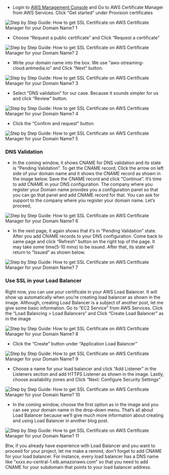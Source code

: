 ﻿-   Login to [AWS Management Console](https://console.aws.amazon.com/) and Go to AWS Certificate Manager from AWS Services. Click “Get started” under Provision certificates

![Step by Step Guide: How to get SSL Certificate on AWS Certificate Manager for your Domain Name? 1](https://antmedia.io/wp-content/uploads/2019/06/AWS_CM_Screen-Shot-2019-.06-24-at-19.26.57-1024x620.png "Step by Step Guide: How to get SSL Certificate on AWS Certificate Manager for your Domain Name? 1")

-   Choose “Request a public certificate” and Click “Request a certificate”

![Step by Step Guide: How to get SSL Certificate on AWS Certificate Manager for your Domain Name? 2](https://antmedia.io/wp-content/uploads/2019/06/Screen-Shot-2019-06-24-at-19.27.03-1024x620.png "Step by Step Guide: How to get SSL Certificate on AWS Certificate Manager for your Domain Name? 2")

-   Write your domain name into the box. We use “aws-streaming-cloud.antmedia.io” and Click “Next” button.

![Step by Step Guide: How to get SSL Certificate on AWS Certificate Manager for your Domain Name? 3](https://antmedia.io/wp-content/uploads/2019/06/Screen-Shot-2019-06-24-at-19.27.20-1024x620.png "Step by Step Guide: How to get SSL Certificate on AWS Certificate Manager for your Domain Name? 3")

-   Select “DNS validation” for our case. Because it sounds simpler for us and click “Review” button.

![Step by Step Guide: How to get SSL Certificate on AWS Certificate Manager for your Domain Name? 4](https://antmedia.io/wp-content/uploads/2019/06/Screen-Shot-2019-06-24-at-19.27.27-1024x620.png "Step by Step Guide: How to get SSL Certificate on AWS Certificate Manager for your Domain Name? 4")

-   Click the “Confirm and request” button

![Step by Step Guide: How to get SSL Certificate on AWS Certificate Manager for your Domain Name? 5](https://antmedia.io/wp-content/uploads/2019/06/Screen-Shot-2019-06-24-at-19.27.33-1024x620.png "Step by Step Guide: How to get SSL Certificate on AWS Certificate Manager for your Domain Name? 5")

### DNS Validation

-   In the coming window, it shows CNAME for DNS validation and its state is “Pending Validation”. To get the CNAME record, Click the arrow on left side of your domain name and it shows the CNAME record as shown in the image below. Save the CNAME record and click “Continue”. It’s time to add CNAME in your DNS configuration. The company where you register your Domain name provides you a configuration panel so that you can go that panel and add CNAME record for that. You can ask for support to the company where you register your domain name. Let’s proceed,

![Step by Step Guide: How to get SSL Certificate on AWS Certificate Manager for your Domain Name? 6](https://antmedia.io/wp-content/uploads/2019/06/Screen-Shot-2019-06-27-at-12.58.38-1024x620.png "Step by Step Guide: How to get SSL Certificate on AWS Certificate Manager for your Domain Name? 6")

-   In the next page, it again shows that it’s in “Pending Validation” state. After you add CNAME records to your DNS configuration. Come back to same page and click “Refresh” button on the right top of the page. It may take some time(5-10 mins) to be issued. After that, its state will return to “Issued” as shown below.

![Step by Step Guide: How to get SSL Certificate on AWS Certificate Manager for your Domain Name? 7](https://antmedia.io/wp-content/uploads/2019/06/Screen-Shot-2019-06-24-at-19.43.50-1024x620.png "Step by Step Guide: How to get SSL Certificate on AWS Certificate Manager for your Domain Name? 7")

### Use SSL in your Load Balancer

Right now, you can use your certificate in your AWS Load Balancer. It will show up automatically when you’re creating load balancer as shown in the image. Although, creating Load Balancer is a subject of another post, let me give some basic information. Go to “EC2 Service” from AWS Services. Click the “Load Balancing > Load Balancers” and Click “Create Load Balancer” as in the image

![Step by Step Guide: How to get SSL Certificate on AWS Certificate Manager for your Domain Name? 8](https://antmedia.io/wp-content/uploads/2019/06/Screen-Shot-2019-06-28-at-10.24.39-1024x620.png "Step by Step Guide: How to get SSL Certificate on AWS Certificate Manager for your Domain Name? 8")

-   Click the “Create” button under “Application Load Balancer”

![Step by Step Guide: How to get SSL Certificate on AWS Certificate Manager for your Domain Name? 9](https://antmedia.io/wp-content/uploads/2019/06/Screen-Shot-2019-06-24-at-19.10.46-1024x620.png "Step by Step Guide: How to get SSL Certificate on AWS Certificate Manager for your Domain Name? 9")

-   Choose a name for your load balancer and click “Add Listener” in the Listeners section and add HTTPS Listener as shown in the image. Lastly, choose availability zones and Click “Next: Configure Security Settings”

![Step by Step Guide: How to get SSL Certificate on AWS Certificate Manager for your Domain Name? 10](https://antmedia.io/wp-content/uploads/2019/06/Screen-Shot-2019-06-26-at-17.31.58.png "Step by Step Guide: How to get SSL Certificate on AWS Certificate Manager for your Domain Name? 10")

-   In the coming window, choose the first option as in the image and you can see your domain name in the drop-down menu. That’s all about Load Balancer because we’ll give much more information about creating and using Load Balancer in another blog post.

![Step by Step Guide: How to get SSL Certificate on AWS Certificate Manager for your Domain Name? 11](https://antmedia.io/wp-content/uploads/2019/06/Screen-Shot-2019-06-27-at-13.14.29.png "Step by Step Guide: How to get SSL Certificate on AWS Certificate Manager for your Domain Name? 11")

Btw, if you already have experience with Load Balancer and you want to proceed for your project, let me make a remind, don’t forget to add CNAME for your load balancer. For instance, every load balancer has a DNS name like “xxxx.eu-central-1.elb.amazonaws.com” so that you need to add CNAME for your subdomain that points to your load balancer address.
